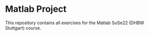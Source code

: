 # Matlab Project 

This repository contains all exercises for the Matlab SoSe22 (DHBW Stuttgart) course.
